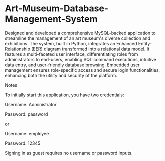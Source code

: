 # Art-Museum-Database-Management-System

Designed and developed a comprehensive MySQL-backed application to streamline the management of an art museum's diverse collection and exhibitions. The system, built in Python, integrates an Enhanced Entity-Relationship (EER) diagram transformed into a relational data model. It features a multi-faceted user interface, differentiating roles from administrators to end-users, enabling SQL command executions, intuitive data entry, and user-friendly database browsing. Embedded user management ensures role-specific access and secure login functionalities, enhancing both the utility and security of the platform.

Notes

To initially start this application, you have two credentials:

Username: Administrator

Password: password

or

Username: employee

Password: 12345

Signing in as guest requires no username or password inputs.

